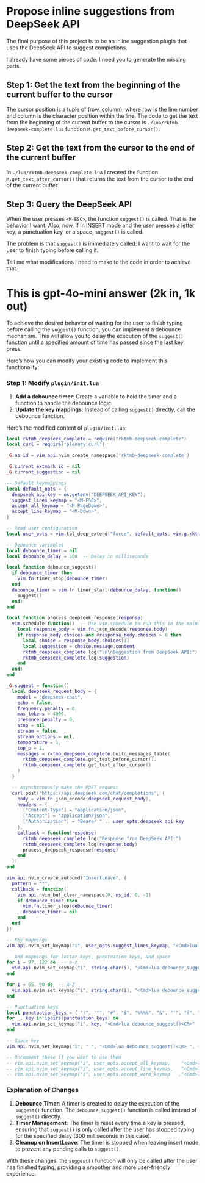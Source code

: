 # Propose inline suggestions from DeepSeek API

The final purpose of this project is to be an inline suggestion plugin that uses the DeepSeek API to suggest completions.

I already have some pieces of code.
I need you to generate the missing parts.

## Step 1: Get the text from the beginning of the current buffer to the cursor

The cursor position is a tuple of (row, column), where row is the line number and column is the character position within the line.
The code to get the text from the beginning of the current buffer to the cursor is `./lua/rktmb-deepseek-complete.lua` function `M.get_text_before_cursor()`.

## Step 2: Get the text from the cursor to the end of the current buffer

In `./lua/rktmb-deepseek-complete.lua` I created the function `M.get_text_after_cursor()` 
that returns the text from the cursor to the end of the current buffer.

## Step 3: Query the DeepSeek API

When the user presses `<M-ESC>`, the function `suggest()` is called. That is the behavior I want.
Also, now, if in INSERT mode and the user presses a letter key, a punctuation key, or a space, `suggest()` is called.

The problem is that `suggest()` is immediately called: I want to wait for the user to finish typing before calling it.

Tell me what modifications I need to make to the code in order to achieve that.




# This is gpt-4o-mini answer (2k in, 1k out)

To achieve the desired behavior of waiting for the user to finish typing before calling the `suggest()` function, you can implement a debounce mechanism. This will allow you to delay the execution of the `suggest()` function until a specified amount of time has passed since the last key press.

Here’s how you can modify your existing code to implement this functionality:

### Step 1: Modify `plugin/init.lua`

1. **Add a debounce timer**: Create a variable to hold the timer and a function to handle the debounce logic.
2. **Update the key mappings**: Instead of calling `suggest()` directly, call the debounce function.

Here’s the modified content of `plugin/init.lua`:

```lua
local rktmb_deepseek_complete = require("rktmb-deepseek-complete")
local curl = require('plenary.curl')

_G.ns_id = vim.api.nvim_create_namespace('rktmb-deepseek-complete')

_G.current_extmark_id = nil
_G.current_suggestion = nil

-- Default keymappings
local default_opts = {
  deepseek_api_key = os.getenv("DEEPSEEK_API_KEY"),
  suggest_lines_keymap = "<M-ESC>",
  accept_all_keymap = "<M-PageDown>",
  accept_line_keymap = "<M-Down>",
}

-- Read user configuration
local user_opts = vim.tbl_deep_extend("force", default_opts, vim.g.rktmb_deepseek_complete_opts or {})

-- Debounce variables
local debounce_timer = nil
local debounce_delay = 300  -- Delay in milliseconds

local function debounce_suggest()
  if debounce_timer then
    vim.fn.timer_stop(debounce_timer)
  end
  debounce_timer = vim.fn.timer_start(debounce_delay, function()
    suggest()
  end)
end

local function process_deepseek_response(response)
  vim.schedule(function()  -- Use vim.schedule to run this in the main thread
    local response_body = vim.fn.json_decode(response.body)
    if response_body.choices and #response_body.choices > 0 then
      local choice = response_body.choices[1]
      local suggestion = choice.message.content
      rktmb_deepseek_complete.log("\n\nSuggestion from DeepSeek API:")
      rktmb_deepseek_complete.log(suggestion)
    end
  end)
end

_G.suggest = function()
  local deepseek_request_body = {
    model = "deepseek-chat",
    echo = false,
    frequency_penalty = 0,
    max_tokens = 4096,
    presence_penalty = 0,
    stop = nil,
    stream = false,
    stream_options = nil,
    temperature = 1,
    top_p = 1,
    messages = rktmb_deepseek_complete.build_messages_table(
      rktmb_deepseek_complete.get_text_before_cursor(),
      rktmb_deepseek_complete.get_text_after_cursor()
    )
  }

  -- Asynchronously make the POST request
  curl.post('https://api.deepseek.com/chat/completions', {
    body = vim.fn.json_encode(deepseek_request_body),
    headers = {
      ["Content-Type"] = "application/json",
      ["Accept"] = "application/json",
      ["Authorization"] = "Bearer " .. user_opts.deepseek_api_key
    },
    callback = function(response)
      rktmb_deepseek_complete.log("Response from DeepSeek API:")
      rktmb_deepseek_complete.log(response.body)
      process_deepseek_response(response)
    end
  })
end

vim.api.nvim_create_autocmd("InsertLeave", {
  pattern = "*",
  callback = function()
    vim.api.nvim_buf_clear_namespace(0, ns_id, 0, -1)
    if debounce_timer then
      vim.fn.timer_stop(debounce_timer)
      debounce_timer = nil
    end
  end
})

-- Key mappings
vim.api.nvim_set_keymap("i", user_opts.suggest_lines_keymap, "<Cmd>lua suggest()<CR>", { noremap = true, silent = true })

-- Add mappings for letter keys, punctuation keys, and space
for i = 97, 122 do  -- a-z
  vim.api.nvim_set_keymap("i", string.char(i), "<Cmd>lua debounce_suggest()<CR>" .. string.char(i), { noremap = true, silent = true })
end

for i = 65, 90 do  -- A-Z
  vim.api.nvim_set_keymap("i", string.char(i), "<Cmd>lua debounce_suggest()<CR>" .. string.char(i), { noremap = true, silent = true })
end

-- Punctuation keys
local punctuation_keys = { "!", '"', "#", "$", "%%%%", "&", "'", "(", ")", "*", "+", ",", "-", ".", "/", ":", ";", "<", "=", ">", "?", "@", "[", "\\", "]", "^", "_", "`", "{", "|", "}", "~" }
for _, key in ipairs(punctuation_keys) do
  vim.api.nvim_set_keymap("i", key, "<Cmd>lua debounce_suggest()<CR>" .. key, { noremap = true, silent = true })
end

-- Space key
vim.api.nvim_set_keymap("i", " ", "<Cmd>lua debounce_suggest()<CR> ", { noremap = true, silent = true })

-- Uncomment these if you want to use them
-- vim.api.nvim_set_keymap("i", user_opts.accept_all_keymap,    "<Cmd>lua accept_the_whole_suggestion()<CR>", { noremap = true, silent = true })
-- vim.api.nvim_set_keymap("i", user_opts.accept_line_keymap,   "<Cmd>lua accept_one_suggestion_line()<CR>",  { noremap = true, silent = true })
-- vim.api.nvim_set_keymap("i", user_opts.accept_word_keymap   ,"<Cmd>lua accept_one_suggestion_word()<CR>",  { noremap = true, silent = true })
```

### Explanation of Changes

1. **Debounce Timer**: A timer is created to delay the execution of the `suggest()` function. The `debounce_suggest()` function is called instead of `suggest()` directly.
2. **Timer Management**: The timer is reset every time a key is pressed, ensuring that `suggest()` is only called after the user has stopped typing for the specified delay (300 milliseconds in this case).
3. **Cleanup on InsertLeave**: The timer is stopped when leaving insert mode to prevent any pending calls to `suggest()`.

With these changes, the `suggest()` function will only be called after the user has finished typing, providing a smoother and more user-friendly experience.

